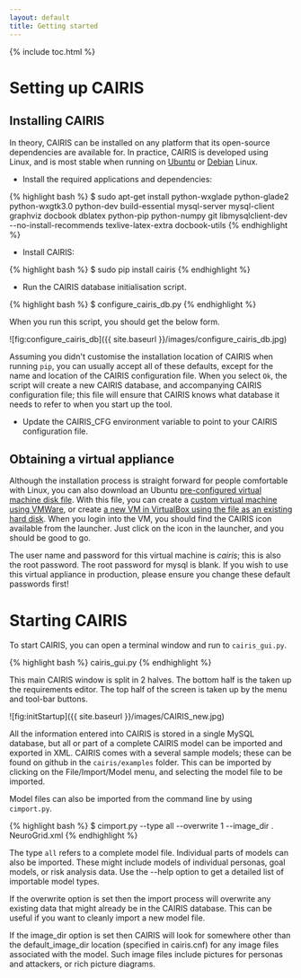 ```yaml
---
layout: default
title: Getting started
---
```


{% include toc.html %}

# Setting up CAIRIS

## Installing CAIRIS

In theory, CAIRIS can be installed on any platform that its open-source dependencies are available for.  In practice, CAIRIS is developed using Linux, and is most stable when running on [Ubuntu](http://www.ubuntu.com) or [Debian](https://www.debian.org) Linux.

* Install the required applications and dependencies:

{% highlight bash %}
$ sudo apt-get install python-wxglade python-glade2 python-wxgtk3.0 python-dev build-essential mysql-server mysql-client graphviz docbook dblatex python-pip python-numpy git libmysqlclient-dev --no-install-recommends texlive-latex-extra docbook-utils
{% endhighlight %}

* Install CAIRIS:

{% highlight bash %}
$ sudo pip install cairis
{% endhighlight %}

* Run the CAIRIS database initialisation script.

{% highlight bash %}
$ configure_cairis_db.py
{% endhighlight %}

When you run this script, you should get the below form.

![fig:configure_cairis_db]({{ site.baseurl }}/images/configure_cairis_db.jpg)

Assuming you didn't customise the installation location of CAIRIS when running `pip`, you can usually accept all of these defaults, except for the name and location of the CAIRIS configuration file.  When you select `Ok`, the script will create a new CAIRIS database, and accompanying CAIRIS configuration file; this file will ensure that CAIRIS knows what database it needs to refer to when you start up the tool.

* Update the CAIRIS_CFG environment variable to point to your CAIRIS configuration file.

## Obtaining a virtual appliance

Although the installation process is straight forward for people comfortable with Linux, you can also download an Ubuntu [pre-configured virtual machine disk file](https://drive.google.com/open?id=0Bx5c5XNaOMoTM1RsclRjYTVSSGs).  With this file, you can create a [custom virtual machine using VMWare](http://kb.vmware.com/selfservice/microsites/search.do?language=en_US&cmd=displayKC&externalId=2010196), or create [a new VM in VirtualBox using the file as an existing hard disk](https://www.virtualbox.org/manual/ch01.html#gui-createvm).  When you login into the VM, you should find the CAIRIS icon available from the launcher.  Just click on the icon in the launcher, and you should be good to go.

The user name and password for this virtual machine is *cairis*; this is also the root password.  The root password for mysql is blank.  If you wish to use this virtual appliance in production, please ensure you change these default passwords first!

# Starting CAIRIS

To start CAIRIS, you can open a terminal window and run to `cairis_gui.py`.

{% highlight bash %}
cairis_gui.py
{% endhighlight %}

This main CAIRIS window is split in 2 halves.  The bottom half is the taken up the requirements editor.  The top half of the screen is taken up by the menu and tool-bar buttons.

![fig:initStartup]({{ site.baseurl }}/images/CAIRIS_new.jpg)

All the information entered into CAIRIS is stored in a single MySQL database, but all or part of a complete CAIRIS model can be imported and exported in XML.  CAIRIS comes with a several sample models; these can be found on github in the `cairis/examples` folder.  This can be imported by clicking on the File/Import/Model menu, and selecting the model file to be imported.

Model files can also be imported from the command line by using `cimport.py`.     

{% highlight bash %}
$ cimport.py --type all --overwrite 1 --image_dir . NeuroGrid.xml
{% endhighlight %}

The type `all` refers to a complete model file.  Individual parts of models can also be imported.  These might include models of individual personas, goal models, or risk analysis data.  Use the --help option to get a detailed list of importable model types.  

If the overwrite option is set then the import process will overwrite any existing data that might already be in the CAIRIS database.  This can be useful if you want to cleanly import a new model file.

If the image_dir option is set then CAIRIS will look for somewhere other than the default_image_dir location (specified in cairis.cnf) for any image files associated with the model.  Such image files include pictures for personas and attackers, or rich picture diagrams.
